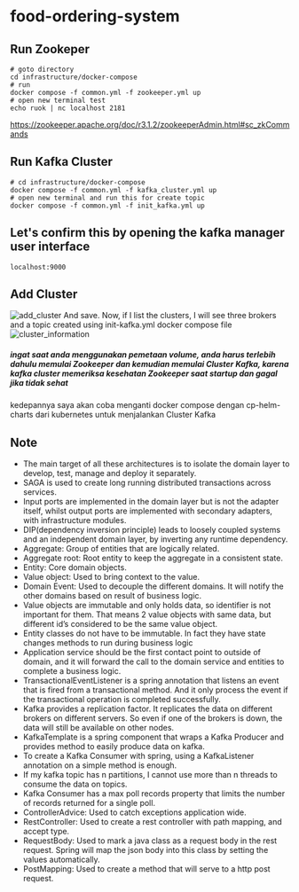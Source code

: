 # food-ordering-system

## Run Zookeper
```shell
# goto directory
cd infrastructure/docker-compose
# run
docker compose -f common.yml -f zookeeper.yml up
# open new terminal test
echo ruok | nc localhost 2181
```
https://zookeeper.apache.org/doc/r3.1.2/zookeeperAdmin.html#sc_zkCommands

## Run Kafka Cluster
```shell
# cd infrastructure/docker-compose
docker compose -f common.yml -f kafka_cluster.yml up
# open new terminal and run this for create topic
docker compose -f common.yml -f init_kafka.yml up
```

## Let's confirm this by opening the kafka manager user interface
```http request
localhost:9000
```

## Add Cluster
![add_cluster](/home/yeahbutstill/IdeaProjects/food-ordering-system/img/img.png)
And save. Now, if I list the clusters, I will see three brokers and a topic created using init-kafka.yml docker compose file
![cluster_information](/home/yeahbutstill/IdeaProjects/food-ordering-system/img/img_1.png)

##### ingat saat anda menggunakan pemetaan volume, anda harus terlebih dahulu memulai Zookeeper dan kemudian memulai Cluster Kafka, karena kafka cluster memeriksa kesehatan Zookeeper saat startup dan gagal jika tidak sehat
kedepannya saya akan coba menganti docker compose dengan cp-helm-charts dari kubernetes untuk menjalankan Cluster Kafka

## Note
- The main target of all these architectures is to isolate the domain layer to develop, test, manage and deploy it separately.
- SAGA is used to create long running distributed transactions across services.
- Input ports are implemented in the domain layer but is not the adapter itself, whilst output ports are implemented with secondary adapters, with infrastructure modules.
- DIP(dependency inversion principle) leads to loosely coupled systems and an independent domain layer, by inverting any runtime dependency.
- Aggregate: Group of entities that are logically related. 
- Aggregate root: Root entity to keep the aggregate in a consistent state. 
- Entity: Core domain objects. 
- Value object: Used to bring context to the value. 
- Domain Event: Used to decouple the different domains. It will notify the other domains based on result of business logic.
- Value objects are immutable and only holds data, so identifier is not important for them. That means 2 value objects with same data, but different id’s considered to be the same value object.
- Entity classes do not have to be immutable. In fact they have state changes methods to run during business logic
- Application service should be the first contact point to outside of domain, and it will forward the call to the domain service and entities to complete a business logic.
- TransactionalEventListener is a spring annotation that listens an event that is fired from a transactional method. And it only process the event if the transactional operation is completed successfully.
- Kafka provides a replication factor. It replicates the data on different brokers on different servers. So even if one of the brokers is down, the data will still be available on other nodes.
- KafkaTemplate is a spring component that wraps a Kafka Producer and provides method to easily produce data on kafka. 
- To create a Kafka Consumer with spring, using a KafkaListener annotation on a simple method is enough. 
- If my kafka topic has n partitions, I cannot use more than n threads to consume the data on topics. 
- Kafka Consumer has a max poll records property that limits the number of records returned for a single poll.
- ControllerAdvice: Used to catch exceptions application wide. 
- RestController: Used to create a rest controller with path mapping, and accept type. 
- RequestBody: Used to mark a java class as a request body in the rest request. Spring will map the json body into this class by setting the values automatically. 
- PostMapping: Used to create a method that will serve to a http post request.
